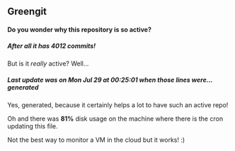 ## Greengit

#### Do you wonder why this repository is so active?

##### After all it has 4012 commits!

But is it *really* active? Well...

##### Last update was on Mon Jul 29 at 00:25:01 when those lines were... generated

Yes, generated, because it certainly helps a lot to have such an active repo!

Oh and there was **81%** disk usage on the machine
where there is the cron updating this file.

Not the best way to monitor a VM in the cloud but it works! :)
